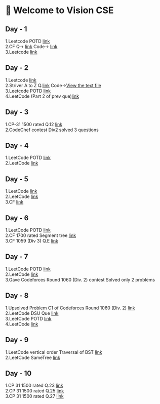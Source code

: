 # 👋 Welcome to Vision CSE  

## Day - 1 

1.Leetcode POTD [link](https://leetcode.com/problems/find-resultant-array-after-removing-anagrams/submissions/1800321550)</br>
2.CF Q-> [link](https://codeforces.com/contest/2160/problem/C) Code-> [link](https://codeforces.com/contest/2160/submission/343544320)</br>
3.Leetcode [link](https://leetcode.com/problems/design-exam-scores-tracker/submissions/1800455078)</br>

## Day - 2

1.Leetcode [link](https://leetcode.com/problems/count-primes/submissions/1800688127)</br>
2.Striver A to Z Q.[link](https://www.geeksforgeeks.org/problems/count-subarray-with-given-xor/1) Code->[View the text file](atz1.txt)</br>
3.Leetcode POTD [link](https://leetcode.com/problems/adjacent-increasing-subarrays-detection-i/submissions/1801170094)</br>
4.LeetCode (Part 2 of prev que)[link](https://leetcode.com/problems/adjacent-increasing-subarrays-detection-ii/submissions/1801172077)</br>

## Day - 3

1.CP-31 1500 rated Q.12 [link](https://codeforces.com/contest/1466/submission/343827216)</br>
2.CodeChef contest Div2 solved 3 questions</br>

## Day - 4

1.LeetCode POTD [link](https://leetcode.com/problems/smallest-missing-non-negative-integer-after-operations/submissions/1803074206)</br>
2.LeetCode [link](https://leetcode.com/problems/koko-eating-bananas/submissions/1803095633)</br>

## Day - 5

1.LeetCode [link](https://leetcode.com/problems/max-area-of-island/submissions/1804197349)</br>
2.LeetCode [link](https://leetcode.com/problems/keys-and-rooms/submissions/1804178090)</br>
3.CF [link](https://codeforces.com/contest/2162/submission/344384173)</br>

## Day - 6

1.LeetCode POTD [link](https://leetcode.com/problems/maximum-number-of-distinct-elements-after-operations/submissions/1804766688)</br>
2.CF 1700 rated Segment tree [link](https://codeforces.com/contest/339/submission/344482487)</br>
3.CF 1059 (Div 3) Q.E [link](https://codeforces.com/contest/2162/problem/E)</br>

## Day - 7

1.LeetCode POTD [link](https://leetcode.com/problems/lexicographically-smallest-string-after-applying-operations/submissions/1805700001)</br>
2.LeetCode [link](https://leetcode.com/problems/lexicographically-smallest-permutation-greater-than-target/submissions/1805728722)</br>
3.Gave Codeforces Round 1060 (Div. 2) contest Solved only 2 problems </br>

## Day - 8

1.Upsolved Problem C1 of Codeforces Round 1060 (Div. 2) [link](https://codeforces.com/contest/2154/submission/344769921)</br>
2.LeetCode DSU Que [link](https://leetcode.com/problems/longest-consecutive-sequence/submissions/1806224602)</br>
3.LeetCode POTD [link](https://leetcode.com/problems/final-value-of-variable-after-performing-operations/submissions/1806549979)</br>
4.LeetCode [link](https://leetcode.com/problems/capacity-to-ship-packages-within-d-days/submissions/1806601475)</br>

## Day - 9

1.LeetCode vertical order Traversal of BST [link](https://leetcode.com/problems/vertical-order-traversal-of-a-binary-tree/submissions/1807850371)</br>
2.LeetCode SameTree [link](https://leetcode.com/problems/same-tree/submissions/1807877084)</br>

## Day - 10

1.CP 31 1500 rated Q.23 [link](https://codeforces.com/contest/1106/submission/345090131)</br>
2.CP 31 1500 rated Q.25 [link](https://codeforces.com/contest/1084/submission/345146160)</br>
3.CP 31 1500 rated Q.27 [link](https://codeforces.com/contest/976/submission/345156225)</br>




